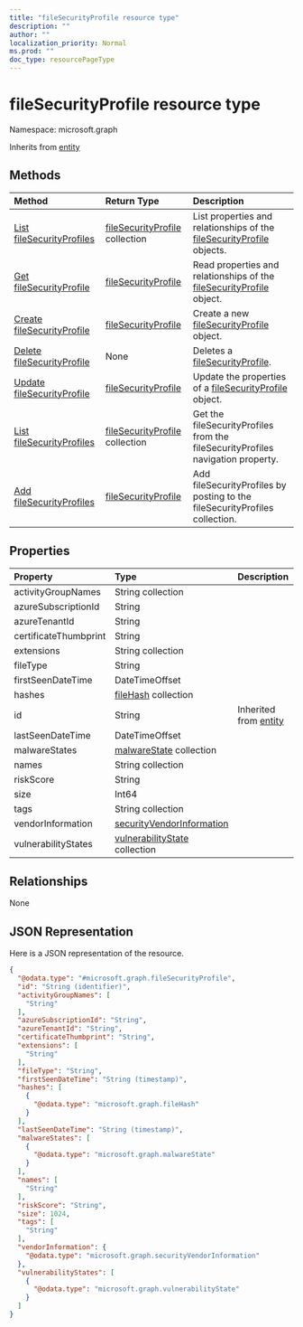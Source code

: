 ```yaml
---
title: "fileSecurityProfile resource type"
description: ""
author: ""
localization_priority: Normal
ms.prod: ""
doc_type: resourcePageType
---
```


# fileSecurityProfile resource type


Namespace: microsoft.graph




Inherits from [entity](../resources/entity.md)

## Methods
|Method|Return Type|Description|
|:---|:---|:---|
|[List fileSecurityProfiles](../api/filesecurityprofile-list.md)|[fileSecurityProfile](../resources/filesecurityprofile.md) collection|List properties and relationships of the [fileSecurityProfile](../resources/filesecurityprofile.md) objects.|
|[Get fileSecurityProfile](../api/filesecurityprofile-get.md)|[fileSecurityProfile](../resources/filesecurityprofile.md)|Read properties and relationships of the [fileSecurityProfile](../resources/filesecurityprofile.md) object.|
|[Create fileSecurityProfile](../api/filesecurityprofile-create.md)|[fileSecurityProfile](../resources/filesecurityprofile.md)|Create a new [fileSecurityProfile](../resources/filesecurityprofile.md) object.|
|[Delete fileSecurityProfile](../api/filesecurityprofile-delete.md)|None|Deletes a [fileSecurityProfile](../resources/filesecurityprofile.md).|
|[Update fileSecurityProfile](../api/filesecurityprofile-update.md)|[fileSecurityProfile](../resources/filesecurityprofile.md)|Update the properties of a [fileSecurityProfile](../resources/filesecurityprofile.md) object.|
|[List fileSecurityProfiles](../api/security-list-filesecurityprofiles.md)|[fileSecurityProfile](../resources/filesecurityprofile.md) collection|Get the fileSecurityProfiles from the fileSecurityProfiles navigation property.|
|[Add fileSecurityProfiles](../api/security-post-filesecurityprofiles.md)|[fileSecurityProfile](../resources/filesecurityprofile.md)|Add fileSecurityProfiles by posting to the fileSecurityProfiles collection.|

## Properties
|Property|Type|Description|
|:---|:---|:---|
|activityGroupNames|String collection||
|azureSubscriptionId|String||
|azureTenantId|String||
|certificateThumbprint|String||
|extensions|String collection||
|fileType|String||
|firstSeenDateTime|DateTimeOffset||
|hashes|[fileHash](../resources/filehash.md) collection||
|id|String| Inherited from [entity](../resources/entity.md)|
|lastSeenDateTime|DateTimeOffset||
|malwareStates|[malwareState](../resources/malwarestate.md) collection||
|names|String collection||
|riskScore|String||
|size|Int64||
|tags|String collection||
|vendorInformation|[securityVendorInformation](../resources/securityvendorinformation.md)||
|vulnerabilityStates|[vulnerabilityState](../resources/vulnerabilitystate.md) collection||

## Relationships
None

## JSON Representation
Here is a JSON representation of the resource.
<!-- {
  "blockType": "resource",
  "keyProperty": "id",
  "@odata.type": "microsoft.graph.fileSecurityProfile",
  "baseType": "microsoft.graph.entity",
  "openType": true
}
-->
``` json
{
  "@odata.type": "#microsoft.graph.fileSecurityProfile",
  "id": "String (identifier)",
  "activityGroupNames": [
    "String"
  ],
  "azureSubscriptionId": "String",
  "azureTenantId": "String",
  "certificateThumbprint": "String",
  "extensions": [
    "String"
  ],
  "fileType": "String",
  "firstSeenDateTime": "String (timestamp)",
  "hashes": [
    {
      "@odata.type": "microsoft.graph.fileHash"
    }
  ],
  "lastSeenDateTime": "String (timestamp)",
  "malwareStates": [
    {
      "@odata.type": "microsoft.graph.malwareState"
    }
  ],
  "names": [
    "String"
  ],
  "riskScore": "String",
  "size": 1024,
  "tags": [
    "String"
  ],
  "vendorInformation": {
    "@odata.type": "microsoft.graph.securityVendorInformation"
  },
  "vulnerabilityStates": [
    {
      "@odata.type": "microsoft.graph.vulnerabilityState"
    }
  ]
}
```

